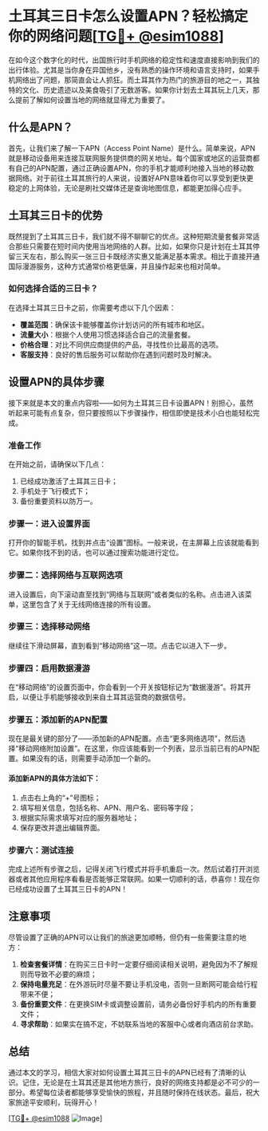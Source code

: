 # 土耳其三日卡怎么设置APN？轻松搞定你的网络问题[[TG💪+ @esim1088](https://t.me/s/esim1088)]

在如今这个数字化的时代，出国旅行时手机网络的稳定性和速度直接影响到我们的出行体验。尤其是当你身在异国他乡，没有熟悉的操作环境和语言支持时，如果手机网络出了问题，那简直会让人抓狂。而土耳其作为热门的旅游目的地之一，其独特的文化、历史遗迹以及美食吸引了无数游客。如果你计划去土耳其玩上几天，那么提前了解如何设置当地的网络就显得尤为重要了。

## 什么是APN？

首先，让我们来了解一下APN（Access Point Name）是什么。简单来说，APN就是移动设备用来连接互联网服务提供商的网关地址。每个国家或地区的运营商都有自己的APN配置，通过正确设置APN，你的手机才能顺利地接入当地的移动数据网络。对于前往土耳其旅行的人来说，设置好APN意味着你可以享受到更快更稳定的上网体验，无论是刷社交媒体还是查询地图信息，都能更加得心应手。

## 土耳其三日卡的优势

既然提到了土耳其三日卡，我们就不得不聊聊它的优点。这种短期流量套餐非常适合那些只需要在短时间内使用当地网络的人群。比如，如果你只是计划在土耳其停留三天左右，那么购买一张三日卡既经济实惠又能满足基本需求。相比于直接开通国际漫游服务，这种方式通常价格更低廉，并且操作起来也相对简单。

### 如何选择合适的三日卡？

在选择土耳其三日卡之前，你需要考虑以下几个因素：
- **覆盖范围**：确保该卡能够覆盖你计划访问的所有城市和地区。
- **流量大小**：根据个人使用习惯选择适合自己的流量套餐。
- **价格合理**：对比不同供应商提供的产品，寻找性价比最高的选项。
- **客服支持**：良好的售后服务可以帮助你在遇到问题时及时解决。

## 设置APN的具体步骤

接下来就是本文的重点内容啦——如何为土耳其三日卡设置APN！别担心，虽然听起来可能有点复杂，但只要按照以下步骤操作，相信即使是技术小白也能轻松完成。

### 准备工作

在开始之前，请确保以下几点：
1. 已经成功激活了土耳其三日卡；
2. 手机处于飞行模式下；
3. 备份重要资料以防万一。

### 步骤一：进入设置界面

打开你的智能手机，找到并点击“设置”图标。一般来说，在主屏幕上应该就能看到它。如果你找不到的话，也可以通过搜索功能进行定位。

### 步骤二：选择网络与互联网选项

进入设置后，向下滚动直至找到“网络与互联网”或者类似的名称。点击进入该菜单，这里包含了关于无线网络连接的所有设置。

### 步骤三：选择移动网络

继续往下滑动屏幕，直到看到“移动网络”这一项。点击它以进入下一步。

### 步骤四：启用数据漫游

在“移动网络”的设置页面中，你会看到一个开关按钮标记为“数据漫游”。将其开启，以便让手机能够接收到来自土耳其运营商的数据信号。

### 步骤五：添加新的APN配置

现在是最关键的部分了——添加新的APN配置。点击“更多网络选项”，然后选择“移动网络附加设置”。在这里，你应该能看到一个列表，显示当前已有的APN配置。如果没有的话，则需要手动添加一个新的。

#### 添加新APN的具体方法如下：

1. 点击右上角的“+”号图标；
2. 填写相关信息，包括名称、APN、用户名、密码等字段；
3. 根据实际需求填写对应的服务器地址；
4. 保存更改并退出编辑界面。

### 步骤六：测试连接

完成上述所有步骤之后，记得关闭飞行模式并将手机重启一次。然后试着打开浏览器或者其他应用程序看看是否能够正常联网。如果一切顺利的话，恭喜你！现在你已经成功设置了土耳其三日卡的APN！

## 注意事项

尽管设置了正确的APN可以让我们的旅途更加顺畅，但仍有一些需要注意的地方：

1. **检查套餐详情**：在购买三日卡时一定要仔细阅读相关说明，避免因为不了解规则而导致不必要的麻烦；
2. **保持电量充足**：在外游玩时尽量不要让手机没电，否则一旦断网可能会给行程带来不便；
3. **备份重要文件**：在更换SIM卡或调整设置前，请务必备份好手机内的所有重要文件；
4. **寻求帮助**：如果实在搞不定，不妨联系当地的客服中心或者向酒店前台求助。

## 总结

通过本文的学习，相信大家对如何设置土耳其三日卡的APN已经有了清晰的认识。记住，无论是在土耳其还是其他地方旅行，良好的网络支持都是必不可少的一部分。希望每位读者都能够享受愉快的旅程，并且随时保持在线状态。最后，祝大家旅途平安顺利，玩得开心！

[[TG💪+ @esim1088](https://t.me/s/esim1088) ![Image](https://i.postimg.cc/4NQfJmqS/Snipaste-2025-05-13-00-14-12.png)]